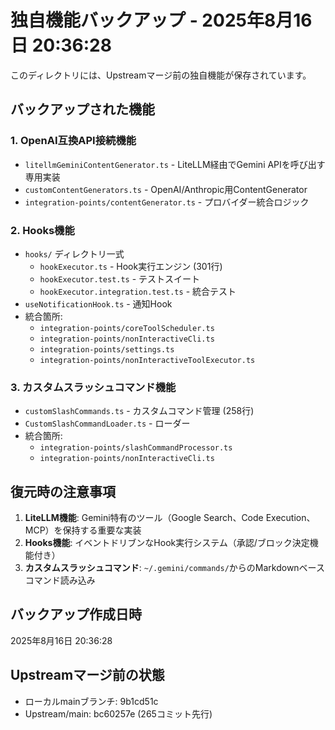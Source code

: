 # 独自機能バックアップ - 2025年8月16日 20:36:28

このディレクトリには、Upstreamマージ前の独自機能が保存されています。

## バックアップされた機能

### 1. OpenAI互換API接続機能
- `litellmGeminiContentGenerator.ts` - LiteLLM経由でGemini APIを呼び出す専用実装
- `customContentGenerators.ts` - OpenAI/Anthropic用ContentGenerator
- `integration-points/contentGenerator.ts` - プロバイダー統合ロジック

### 2. Hooks機能
- `hooks/` ディレクトリ一式
  - `hookExecutor.ts` - Hook実行エンジン (301行)
  - `hookExecutor.test.ts` - テストスイート
  - `hookExecutor.integration.test.ts` - 統合テスト
- `useNotificationHook.ts` - 通知Hook
- 統合箇所:
  - `integration-points/coreToolScheduler.ts`
  - `integration-points/nonInteractiveCli.ts`
  - `integration-points/settings.ts`
  - `integration-points/nonInteractiveToolExecutor.ts`

### 3. カスタムスラッシュコマンド機能
- `customSlashCommands.ts` - カスタムコマンド管理 (258行)
- `CustomSlashCommandLoader.ts` - ローダー
- 統合箇所:
  - `integration-points/slashCommandProcessor.ts`
  - `integration-points/nonInteractiveCli.ts`

## 復元時の注意事項

1. **LiteLLM機能**: Gemini特有のツール（Google Search、Code Execution、MCP）を保持する重要な実装
2. **Hooks機能**: イベントドリブンなHook実行システム（承認/ブロック決定機能付き）
3. **カスタムスラッシュコマンド**: `~/.gemini/commands/`からのMarkdownベースコマンド読み込み

## バックアップ作成日時
2025年8月16日 20:36:28

## Upstreamマージ前の状態
- ローカルmainブランチ: 9b1cd51c
- Upstream/main: bc60257e (265コミット先行)